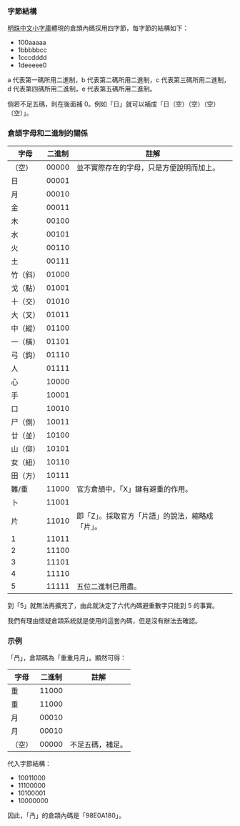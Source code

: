 ### 字節結構
[明珠中文小字庫](http://www.cbflabs.com/down/show.php?id=62)體現的倉頡內碼採用四字節，每字節的結構如下：
- 100aaaaa
- 1bbbbbcc
- 1cccdddd
- 1deeeee0

a 代表第一碼所用二進制，b 代表第二碼所用二進制，c 代表第三碼所用二進制，d 代表第四碼所用二進制，e 代表第五碼所用二進制。

倘若不足五碼，則在後面補 0。例如「日」就可以補成「日（空）（空）（空）（空）」。

### 倉頡字母和二進制的關係
|字母|二進制|註解|
|-|-|-|
|（空）|00000|並不實際存在的字母，只是方便說明而加上。|
|日|00001||
|月|00010||
|金|00011||
|木|00100||
|水|00101||
|火|00110||
|土|00111||
|竹（斜）|01000||
|戈（點）|01001||
|十（交）|01010||
|大（叉）|01011||
|中（縱）|01100||
|一（橫）|01101||
|弓（鈎）|01110||
|人|01111||
|心|10000||
|手|10001||
|口|10010||
|尸（側）|10011||
|廿（並）|10100||
|山（仰）|10101||
|女（紐）|10110||
|田（方）|10111||
|難/重|11000|官方倉頡中，「X」鍵有避重的作用。|
|卜|11001||
|片|11010|即「Z」。採取官方「片語」的說法，縮略成「片」。|
|1|11011||
|2|11100||
|3|11101||
|4|11110||
|5|11111|五位二進制已用盡。|

到「5」就無法再擴充了，由此就決定了六代內碼避重數字只能到 5 的事實。

我們有理由懷疑倉頡系統就是使用的這套內碼，但是沒有辦法去確認。

### 示例
「冎」，倉頡碼為「重重月月」。顯然可得：

|字母|二進制|註解|
|-|-|-|
|重|11000||
|重|11000||
|月|00010||
|月|00010||
|（空）|00000|不足五碼，補足。|

代入字節結構：
- 10011000
- 11100000
- 10100001
- 10000000

因此，「冎」的倉頡內碼是「98E0A180」。
